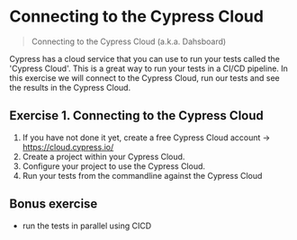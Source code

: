 # Connecting to the Cypress Cloud

> Connecting to the Cypress Cloud (a.k.a. Dahsboard)

Cypress has a cloud service that you can use to run your tests called the 'Cypress Cloud'. This is a great way to run your tests in a CI/CD pipeline. In this exercise we will connect to the Cypress Cloud, run our tests and see the results in the Cypress Cloud.

## Exercise 1. Connecting to the Cypress Cloud

1. If you have not done it yet, create a free Cypress Cloud account -> <https://cloud.cypress.io/>
2. Create a project within your Cypress Cloud.
3. Configure your project to use the Cypress Cloud.
4. Run your tests from the commandline against the Cypress Cloud

## Bonus exercise

- run the tests in parallel using CICD
